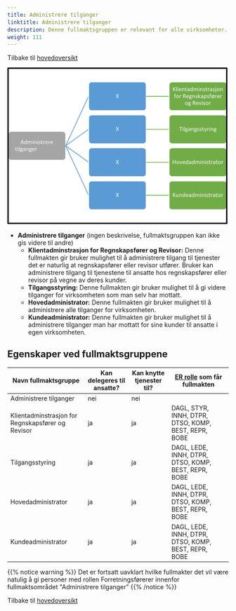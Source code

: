 ```yaml
---
title: Administrere tilganger
linktitle: Administrere tilganger
description: Denne fullmaktsgruppen er relevant for alle virksomheter. Det skal ikke knyttes tjenester til disse gruppene da de er rene administrasjonsgrupper.
weight: 111
---
```


Tilbake til [hovedoversikt](/authorization/modules/accessgroups/type-accessgroups/versjon-3/#oversikt-over-fullmaktsgrupper)


![Administrere tilganger](adm.jpg "Administrere tilganger")
- **Administrere tilganger** (ingen beskrivelse, fullmaktsgruppen kan ikke gis videre til andre)		
	- **Klientadminstrasjon for Regnskapsfører og Revisor:** Denne fullmakten gir bruker mulighet til å administrere tilgang til tjenester det er naturlig at regnskapsfører eller revisor utfører. Bruker kan administrere tilgang til tjenestene  til ansatte hos regnskapsfører eller revisor på vegne av deres kunder. 
	- **Tilgangsstyring:** Denne fullmakten gir bruker mulighet til å gi videre tilganger for virksomheten som man selv har mottatt.
	- **Hovedadministrator:** Denne fullmakten gir bruker mulighet til å administrere alle tilganger for virksomheten.
	- **Kundeadministrator:** Denne fullmakten gir bruker mulighet til å administrere tilganger man har mottatt for sine kunder til ansatte i egen virksomheten.


## Egenskaper ved fullmaktsgruppene
|Navn fullmaktsgruppe|Kan delegeres til ansatte?|Kan knytte tjenester til?|[ER rolle](/authorization/modules/accessgroups/register_er/#rolletyper-fra-enhetsregisteret) som får fullmakten|
|---|---|---|---|
|Administrere tilganger| nei|nei||
|Klientadminstrasjon for Regnskapsfører og Revisor|ja|ja|DAGL, STYR, INNH, DTPR, DTSO, KOMP, BEST, REPR, BOBE|
|Tilgangsstyring|ja|ja|DAGL, LEDE, INNH, DTPR, DTSO, KOMP, BEST, REPR, BOBE|
|Hovedadministrator|ja|ja|DAGL, LEDE, INNH, DTPR, DTSO, KOMP, BEST, REPR, BOBE|
|Kundeadministrator|ja|ja|DAGL, LEDE, INNH, DTPR, DTSO, KOMP, BEST, REPR, BOBE|

{{% notice warning %}} Det er fortsatt uavklart hvilke fullmakter det vil være natulig å gi personer med rollen Forretningsførerer innenfor fullmaktsområdet "Administrere tilganger" {{% /notice %}}

Tilbake til [hovedoversikt](/authorization/modules/accessgroups/type-accessgroups/versjon-2/#oversikt-over-fullmaktsgrupper)
